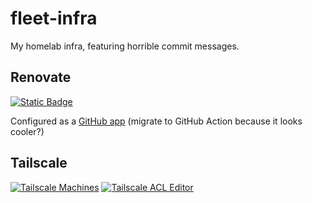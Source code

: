 # fleet-infra

My homelab infra, featuring horrible commit messages.

## Renovate

[![Static Badge](https://img.shields.io/badge/Dashboard-1A1F6C?logo=renovate)](https://developer.mend.io/github/emerconnelly/fleet-infra)

Configured as a [GitHub app](https://github.com/apps/renovate) (migrate to GitHub Action because it looks cooler?)

## Tailscale

[![Tailscale Machines](https://img.shields.io/badge/Machines-242424?logo=tailscale)](https://login.tailscale.com/admin/machines)
[![Tailscale ACL Editor](https://img.shields.io/badge/ACL%20Editor-242424?logo=tailscale)](https://login.tailscale.com/admin/machines)
